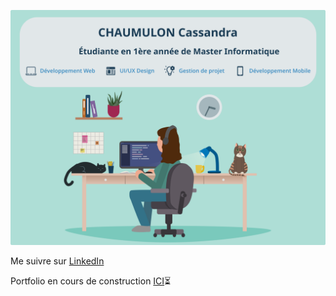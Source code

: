 ![banniere](https://github.com/CassandraCH/CassandraCh/blob/e16ce6452695f8b4ca334070af0cd2657009a009/banniere_git.svg)

Me suivre sur [LinkedIn](https://www.linkedin.com/in/cassandrachaumulon/)

Portfolio en cours de construction [ICI](https://cassandrachaumulon.herokuapp.com/)⏳
